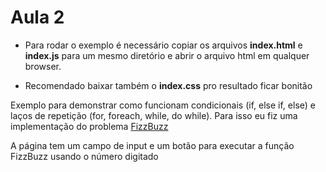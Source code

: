 # Aula 2

* Para rodar o exemplo é necessário copiar os arquivos **index.html** e **index.js** para um mesmo diretório e abrir o arquivo html em qualquer browser.

* Recomendado baixar também o **index.css** pro resultado ficar bonitão

Exemplo para demonstrar como funcionam condicionais (if, else if, else) e laços de repetição (for, foreach, while, do while). Para isso eu fiz uma implementação do problema [FizzBuzz](https://en.wikipedia.org/wiki/Fizz_buzz)

A página tem um campo de input e um botão para executar a função FizzBuzz usando o número digitado